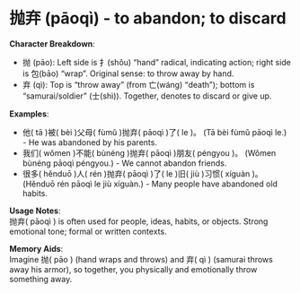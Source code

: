 # **抛弃 (pāoqì) - to abandon; to discard**

**Character Breakdown**:  
- 抛 (pāo): Left side is 扌(shǒu) “hand” radical, indicating action; right side is 包(bāo) “wrap”. Original sense: to throw away by hand.  
- 弃 (qì): Top is “throw away” (from 亡(wáng) “death”); bottom is “samurai/soldier” (士(shì)). Together, denotes to discard or give up.

**Examples**:  
- 他( tā )被( bèi )父母( fùmǔ )抛弃( pāoqì )了( le )。 (Tā bèi fùmǔ pāoqì le.) - He was abandoned by his parents.  
- 我们( wǒmen )不能( bùnéng )抛弃( pāoqì )朋友( péngyou )。 (Wǒmen bùnéng pāoqì péngyou.) - We cannot abandon friends.  
- 很多( hěnduō )人( rén )抛弃( pāoqì )了( le )旧( jiù )习惯( xíguàn )。 (Hěnduō rén pāoqì le jiù xíguàn.) - Many people have abandoned old habits.

**Usage Notes**:  
抛弃( pāoqì ) is often used for people, ideas, habits, or objects. Strong emotional tone; formal or written contexts.

**Memory Aids**:  
Imagine 抛( pāo ) (hand wraps and throws) and 弃( qì ) (samurai throws away his armor), so together, you physically and emotionally throw something away.